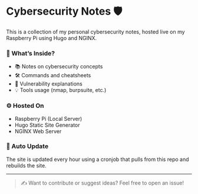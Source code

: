 # Cybersecurity Notes 🛡️

This is a collection of my personal cybersecurity notes, hosted live on my Raspberry Pi using Hugo and NGINX.

### 🔧 What’s Inside?
- 📚 Notes on cybersecurity concepts
- 🛠️ Commands and cheatsheets
- 🔐 Vulnerability explanations
- 💡 Tools usage (nmap, burpsuite, etc.)

### ⚙️ Hosted On
- Raspberry Pi (Local Server)
- Hugo Static Site Generator
- NGINX Web Server

### 🚀 Auto Update
The site is updated every hour using a cronjob that pulls from this repo and rebuilds the site.

---

> ✍️ Want to contribute or suggest ideas? Feel free to open an issue!
